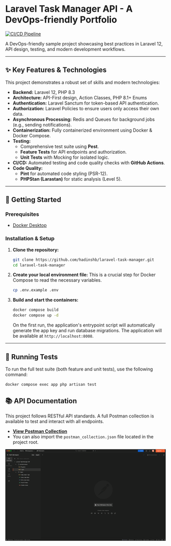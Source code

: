 # Laravel Task Manager API - A DevOps-friendly Portfolio

[![CI/CD Pipeline](https://github.com/hadinshb/laravel-task-manager/actions/workflows/ci.yml/badge.svg)](https://github.com/hadinshb/laravel-task-manager/actions/workflows/ci.yml)

A DevOps-friendly sample project showcasing best practices in Laravel 12, API design, testing, and modern development workflows.

---

## ✨ Key Features & Technologies

This project demonstrates a robust set of skills and modern technologies:

* **Backend:** Laravel 12, PHP 8.3
* **Architecture:** API-First design, Action Classes, PHP 8.1+ Enums
* **Authentication:** Laravel Sanctum for token-based API authentication.
* **Authorization:** Laravel Policies to ensure users only access their own data.
* **Asynchronous Processing:** Redis and Queues for background jobs (e.g., sending notifications).
* **Containerization:** Fully containerized environment using Docker & Docker Compose.
* **Testing:**
    * Comprehensive test suite using **Pest**.
    * **Feature Tests** for API endpoints and authorization.
    * **Unit Tests** with Mocking for isolated logic.
* **CI/CD:** Automated testing and code quality checks with **GitHub Actions**.
* **Code Quality:**
    * **Pint** for automated code styling (PSR-12).
    * **PHPStan (Larastan)** for static analysis (Level 5).

---

## 🚀 Getting Started

### Prerequisites

* [Docker Desktop](https://www.docker.com/products/docker-desktop/)

### Installation & Setup

1.  **Clone the repository:**
    ```bash
    git clone https://github.com/hadinshb/laravel-task-manager.git
    cd laravel-task-manager
    ```

2.  **Create your local environment file:**
    This is a crucial step for Docker Compose to read the necessary variables.
    ```bash
    cp .env.example .env
    ```

3.  **Build and start the containers:**
    ```bash
    docker compose build
    docker compose up -d
    ```
    On the first run, the application's entrypoint script will automatically generate the app key and run database migrations.
    The application will be available at `http://localhost:8008`.
---

## 🧪 Running Tests

To run the full test suite (both feature and unit tests), use the following command:

```bash
docker compose exec app php artisan test
```

## 📚 API Documentation

This project follows RESTful API standards. A full Postman collection is available to test and interact with all endpoints.

* [**View Postman Collection**](postman_collection.json)
* You can also import the `postman_collection.json` file located in the project root.

![API Demo GIF](api_demo.gif)